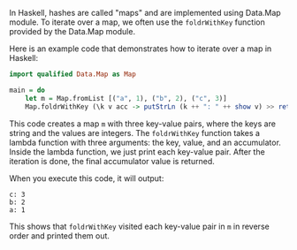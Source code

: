 In Haskell, hashes are called "maps" and are implemented using Data.Map module. To iterate over a map, we often use the `foldrWithKey` function provided by the Data.Map module.

Here is an example code that demonstrates how to iterate over a map in Haskell:

```haskell
import qualified Data.Map as Map

main = do
    let m = Map.fromList [("a", 1), ("b", 2), ("c", 3)]
    Map.foldrWithKey (\k v acc -> putStrLn (k ++ ": " ++ show v) >> return acc) () m
```

This code creates a map `m` with three key-value pairs, where the keys are string and the values are integers. The `foldrWithKey` function takes a lambda function with three arguments: the key, value, and an accumulator. Inside the lambda function, we just print each key-value pair. After the iteration is done, the final accumulator value is returned.

When you execute this code, it will output:

```
c: 3
b: 2
a: 1
```

This shows that `foldrWithKey` visited each key-value pair in `m` in reverse order and printed them out.